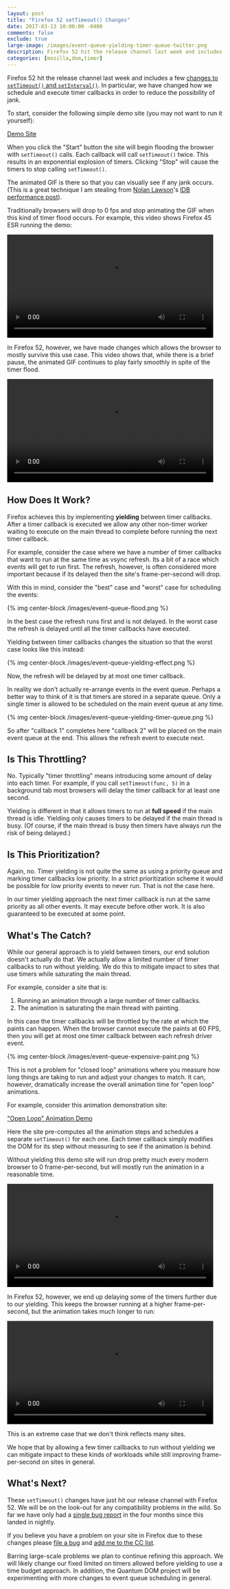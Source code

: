 ```yaml
---
layout: post
title: "Firefox 52 setTimeout() Changes"
date: 2017-03-13 10:00:00 -0400
comments: false
exclude: true
large-image: /images/event-queue-yielding-timer-queue-twitter.png
description: Firefox 52 hit the release channel last week and includes a few changes to `setTimeout()` and `setInterval()`.
categories: [mozilla,dom,timer]
---
```


Firefox 52 hit the release channel last week and includes a few [changes to
`setTimeout()` and `setInterval()`][].  In particular, we have changed how we
schedule and execute timer callbacks in order to reduce the possibility of
jank.

<!-- more -->

To start, consider the following simple demo site (you may not want to run
it yourself):

  [Demo Site][]

When you click the "Start" button the site will begin flooding the browser
with `setTimeout()` calls.  Each callback will call `setTimeout()` twice.
This results in an exponential explosion of timers.  Clicking "Stop" will
cause the timers to stop calling `setTimeout()`.

The animated GIF is there so that you can visually see if any jank occurs.
(This is a great technique I am stealing from [Nolan Lawson][]'s [IDB
performance post][]).

Traditionally browsers will drop to 0 fps and stop animating the GIF when
this kind of timer flood occurs.  For example, this video shows Firefox 45
ESR running the demo:

<video src="/videos/timer-flood-45esr.mp4" controls width=480 class="center-block"></video>

In Firefox 52, however, we have made changes which allows the browser to
mostly survive this use case.  This video shows that, while there is a
brief pause, the animated GIF continues to play fairly smoothly in spite
of the timer flood.

<video src="/videos/timer-flood-52.mp4" controls width=480 class="center-block"></video>

How Does It Work?
-----------------

Firefox achieves this by implementing **yielding** between timer callbacks.
After a timer callback is executed we allow any other non-timer worker waiting
to execute on the main thread to complete before running the next timer callback.

For example, consider the case where we have a number of timer callbacks that
want to run at the same time as vsync refresh.  Its a bit of a race which
events will get to run first.  The refresh, however, is often considered more
important because if its delayed then the site's frame-per-second will drop.

With this in mind, consider the "best" case and "worst" case for scheduling
the events:

{% img center-block /images/event-queue-flood.png %}

In the best case the refresh runs first and is not delayed.  In the worst
case the refresh is delayed until all the timer callbacks have executed.

Yielding between timer callbacks changes the situation so that the worst case
looks like this instead:

{% img center-block /images/event-queue-yielding-effect.png %}

Now, the refresh will be delayed by at most one timer callback.

In reality we don't actually re-arrange events in the event queue.  Perhaps
a better way to think of it is that timers are stored in a separate queue.
Only a single timer is allowed to be scheduled on the main event queue at
any time.

{% img center-block /images/event-queue-yielding-timer-queue.png %}

So after "callback 1" completes here "callback 2" will be placed on the
main event queue at the end.  This allows the refresh event to execute next.

Is This Throttling?
-------------------

No.  Typically "timer throttling" means introducing some amount of delay
into each timer.  For example, if you call `setTimeout(func, 5)` in a
background tab most browsers will delay the timer callback for at least
one second.

Yielding is different in that it allows timers to run at **full speed** if
the main thread is idle.  Yielding only causes timers to be delayed if the
main thread is busy.  (Of course, if the main thread is busy then timers
have always run the risk of being delayed.)

Is This Prioritization?
-----------------------

Again, no.  Timer yielding is not quite the same as using a priority queue
and marking timer callbacks low priority.  In a strict prioritization scheme
it would be possible for low priority events to never run.  That is not the
case here.

In our timer yielding approach the next timer callback is run at the same
priority as all other events.  It may execute before other work.  It is
also guaranteed to be executed at some point.

What's The Catch?
------------------

While our general approach is to yield between timers, our end solution
doesn't actually do that.  We actually allow a limited number of timer
callbacks to run without yielding.  We do this to mitigate impact to
sites that use timers while saturating the main thread.

For example, consider a site that is:

1. Running an animation through a large number of timer callbacks.
2. The animation is saturating the main thread with painting.

In this case the timer callbacks will be throttled by the rate at which
the paints can happen.  When the browser cannot execute the paints at
60 FPS, then you will get at most one timer callback between each refresh
driver event.

{% img center-block /images/event-queue-expensive-paint.png %}

This is not a problem for "closed loop" animations where you measure how long
things are taking to run and adjust your changes to match.  It can, however,
dramatically increase the overall animation time for "open loop" animations.

For example, consider this animation demonstration site:

 ["Open Loop" Animation Demo][]

Here the site pre-computes all the animation steps and schedules a separate
`setTimeout()` for each one.  Each timer callback simply modifies the DOM
for its step without measuring to see if the animation is behind.

Without yielding this demo site will run drop pretty much every modern
browser to 0 frame-per-second, but will mostly run the animation in a
reasonable time.

<video src="/videos/open-loop-animation-45esr.mp4" controls width=480 class="center-block"></video>

In Firefox 52, however, we end up delaying some of the timers further due
to our yielding.  This keeps the browser running at a higher frame-per-second,
but the animation takes much longer to run:

<video src="/videos/open-loop-animation-52.mp4" controls width=480 class="center-block"></video>

This is an extreme case that we don't think reflects many sites.

We hope that by allowing a few timer callbacks to run without yielding we
can mitigate impact to these kinds of workloads while still improving
frame-per-second on sites in general.

What's Next?
------------

These `setTimeout()` changes have just hit our release channel with Firefox 52.
We will be on the look-out for any compatibility problems in the wild.  So
far we have only had a [single bug report][] in the four months since this
landed in nightly.

If you believe you have a problem on your site in Firefox due to these changes
please [file a bug][] and [add me to the CC list][].

Barring large-scale problems we plan to continue refining this approach.  We will
likely change our fixed limited on timers allowed before yielding to use a
time budget approach.  In addition, the Quantum DOM project will be experimenting
with more changes to event queue scheduling in general.

[changes to `setTimeout()` and `setInterval()`]: https://bugzilla.mozilla.org/show_bug.cgi?id=1300659
[Demo Site]: https://people-mozilla.org/~bkelly/timer-flood/index.html
[Nolan Lawson]: https://twitter.com/nolanlawson
[IDB performance post]: https://nolanlawson.com/2015/09/29/indexeddb-websql-localstorage-what-blocks-the-dom/
["Open Loop" Animation Demo]: https://mozdevs.github.io/servo-experiments/experiments/tiles/
[single bug report]: https://bugzilla.mozilla.org/show_bug.cgi?id=1342854
[file a bug]: https://bugzilla.mozilla.org/enter_bug.cgi?format=guided#h=dupes|Core|DOM
[add me to the CC list]: https://bugzilla.mozilla.org/user_profile?login=bkelly%40mozilla.com
